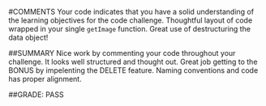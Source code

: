 #COMMENTS
Your code indicates that you have a solid understanding of the learning objectives for the code challenge. Thoughtful layout of code wrapped in your single `getImage` function. Great use of destructuring the data object!


##SUMMARY
Nice work by commenting your code throughout your challenge. It looks well structured and thought out. Great job getting to the BONUS by impelenting the DELETE feature. Naming conventions and code has proper alignment. 

##GRADE: PASS